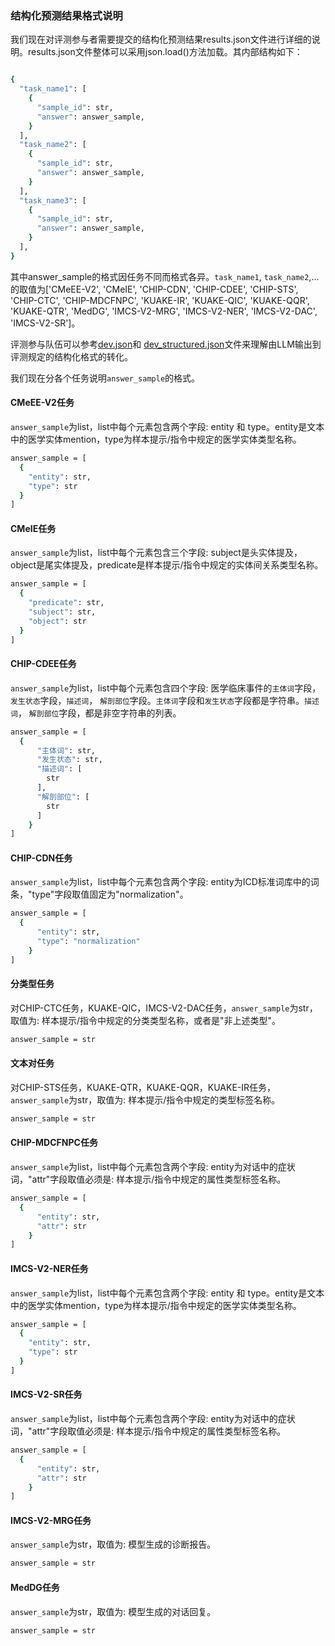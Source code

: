 

### 结构化预测结果格式说明

我们现在对评测参与者需要提交的结构化预测结果results.json文件进行详细的说明。results.json文件整体可以采用json.load()方法加载。其内部结构如下：
```bash

{
  "task_name1": [
    {
      "sample_id": str,
      "answer": answer_sample,
    }
  ],
  "task_name2": [
    {
      "sample_id": str,
      "answer": answer_sample,
    }
  ],
  "task_name3": [
    {
      "sample_id": str,
      "answer": answer_sample,
    }
  ],
}
```
其中answer_sample的格式因任务不同而格式各异。`task_name1`, `task_name2`,... 的取值为['CMeEE-V2', 'CMeIE', 'CHIP-CDN', 'CHIP-CDEE', 'CHIP-STS', 'CHIP-CTC', 'CHIP-MDCFNPC', 'KUAKE-IR', 'KUAKE-QIC', 'KUAKE-QQR', 'KUAKE-QTR', 'MedDG', 'IMCS-V2-MRG', 'IMCS-V2-NER', 'IMCS-V2-DAC', 'IMCS-V2-SR']。

评测参与队伍可以参考[dev.json](./datasets/PromptCBLUE/toy_examples/dev.json)和 [dev_structured.json](./datasets/PromptCBLUE/toy_examples/dev_structured.json)文件来理解由LLM输出到评测规定的结构化格式的转化。

我们现在分各个任务说明`answer_sample`的格式。

#### CMeEE-V2任务

`answer_sample`为list，list中每个元素包含两个字段: entity 和 type。entity是文本中的医学实体mention，type为样本提示/指令中规定的医学实体类型名称。

```bash
answer_sample = [
  {
    "entity": str,
    "type": str
  }
]
```

#### CMeIE任务

`answer_sample`为list，list中每个元素包含三个字段: subject是头实体提及，object是尾实体提及，predicate是样本提示/指令中规定的实体间关系类型名称。

```bash
answer_sample = [
  {
    "predicate": str,
    "subject": str,
    "object": str
  }
]
```


#### CHIP-CDEE任务

`answer_sample`为list，list中每个元素包含四个字段: 医学临床事件的`主体词`字段，`发生状态`字段，`描述词`， `解剖部位`字段。`主体词`字段和`发生状态`字段都是字符串。`描述词`， `解剖部位`字段，都是非空字符串的列表。

```bash
answer_sample = [
  {
      "主体词": str,
      "发生状态": str,
      "描述词": [
        str
      ],
      "解剖部位": [
        str
      ]
    }
]
```



#### CHIP-CDN任务

`answer_sample`为list，list中每个元素包含两个字段: entity为ICD标准词库中的词条，"type"字段取值固定为"normalization"。

```bash
answer_sample = [
  {
      "entity": str,
      "type": "normalization"
    }
]
```



#### 分类型任务

对CHIP-CTC任务，KUAKE-QIC，IMCS-V2-DAC任务，`answer_sample`为str，取值为: 样本提示/指令中规定的分类类型名称，或者是"非上述类型"。

```bash
answer_sample = str
```


#### 文本对任务

对CHIP-STS任务，KUAKE-QTR，KUAKE-QQR，KUAKE-IR任务， `answer_sample`为str，取值为: 样本提示/指令中规定的类型标签名称。

```bash
answer_sample = str
```

#### CHIP-MDCFNPC任务

`answer_sample`为list，list中每个元素包含两个字段: entity为对话中的症状词，"attr"字段取值必须是: 样本提示/指令中规定的属性类型标签名称。

```bash
answer_sample = [
  {
      "entity": str,
      "attr": str
    }
]
```


#### IMCS-V2-NER任务

`answer_sample`为list，list中每个元素包含两个字段: entity 和 type。entity是文本中的医学实体mention，type为样本提示/指令中规定的医学实体类型名称。

```bash
answer_sample = [
  {
    "entity": str,
    "type": str
  }
]
```


#### IMCS-V2-SR任务

`answer_sample`为list，list中每个元素包含两个字段: entity为对话中的症状词，"attr"字段取值必须是: 样本提示/指令中规定的属性类型标签名称。

```bash
answer_sample = [
  {
      "entity": str,
      "attr": str
    }
]
```


#### IMCS-V2-MRG任务

`answer_sample`为str，取值为: 模型生成的诊断报告。

```bash
answer_sample = str
```


#### MedDG任务

`answer_sample`为str，取值为: 模型生成的对话回复。

```bash
answer_sample = str
```


